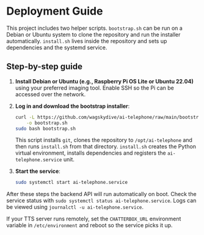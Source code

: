 # Deployment Guide

This project includes two helper scripts. `bootstrap.sh` can be run on a Debian or Ubuntu system to clone the repository and run the installer automatically.
`install.sh` lives inside the repository and sets up dependencies and the
systemd service.

## Step-by-step guide

1. **Install Debian or Ubuntu (e.g., Raspberry Pi OS Lite or Ubuntu 22.04)** using your preferred imaging tool. Enable SSH so the
   Pi can be accessed over the network.
2. **Log in and download the bootstrap installer**:

   ```bash
   curl -L https://github.com/wagskydive/ai-telephone/raw/main/bootstrap.sh \
       -o bootstrap.sh
   sudo bash bootstrap.sh
   ```

   This script installs `git`, clones the repository to `/opt/ai-telephone` and
   then runs `install.sh` from that directory. `install.sh` creates the Python
   virtual environment, installs dependencies and registers the
   `ai-telephone.service` unit.
3. **Start the service**:

   ```bash
   sudo systemctl start ai-telephone.service
   ```

After these steps the backend API will run automatically on boot.
Check the service status with `sudo systemctl status ai-telephone.service`. Logs
can be viewed using `journalctl -u ai-telephone.service`.

If your TTS server runs remotely, set the `CHATTERBOX_URL` environment variable
in `/etc/environment` and reboot so the service picks it up.
